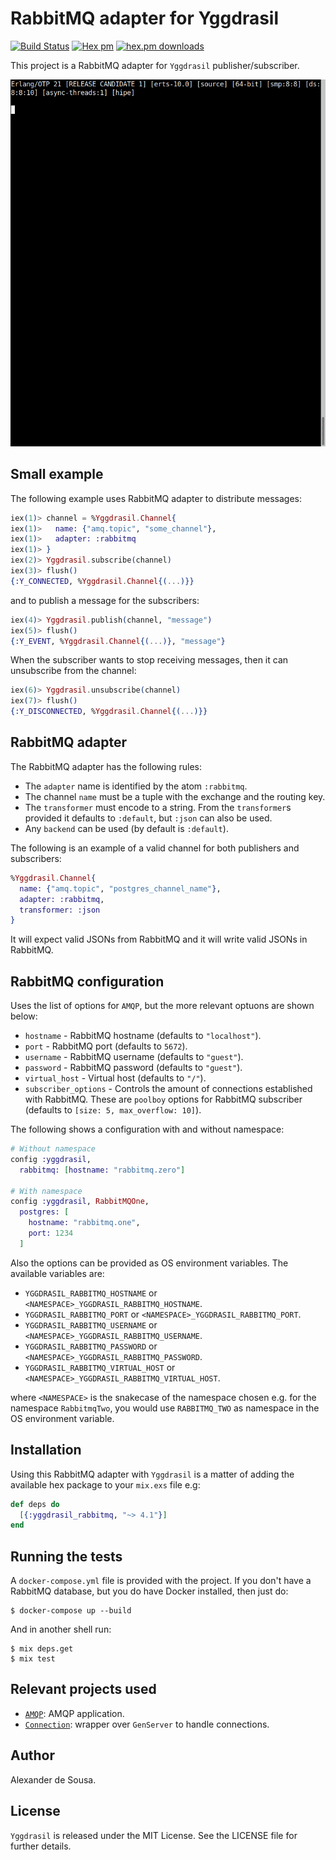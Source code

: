 # RabbitMQ adapter for Yggdrasil

[![Build Status](https://travis-ci.org/gmtprime/yggdrasil_rabbitmq.svg?branch=master)](https://travis-ci.org/gmtprime/yggdrasil_rabbitmq) [![Hex pm](http://img.shields.io/hexpm/v/yggdrasil_rabbitmq.svg?style=flat)](https://hex.pm/packages/yggdrasil_rabbitmq) [![hex.pm downloads](https://img.shields.io/hexpm/dt/yggdrasil_rabbitmq.svg?style=flat)](https://hex.pm/packages/yggdrasil_rabbitmq)

This project is a RabbitMQ adapter for `Yggdrasil` publisher/subscriber.

![demo](https://raw.githubusercontent.com/gmtprime/yggdrasil_rabbitmq/master/images/demo.gif)

## Small example

The following example uses RabbitMQ adapter to distribute messages:

```elixir
iex(1)> channel = %Yggdrasil.Channel{
iex(1)>   name: {"amq.topic", "some_channel"},
iex(1)>   adapter: :rabbitmq
iex(1)> }
iex(2)> Yggdrasil.subscribe(channel)
iex(3)> flush()
{:Y_CONNECTED, %Yggdrasil.Channel{(...)}}
```

and to publish a message for the subscribers:

```elixir
iex(4)> Yggdrasil.publish(channel, "message")
iex(5)> flush()
{:Y_EVENT, %Yggdrasil.Channel{(...)}, "message"}
```

When the subscriber wants to stop receiving messages, then it can unsubscribe
from the channel:

```elixir
iex(6)> Yggdrasil.unsubscribe(channel)
iex(7)> flush()
{:Y_DISCONNECTED, %Yggdrasil.Channel{(...)}}
```

## RabbitMQ adapter

The RabbitMQ adapter has the following rules:
  * The `adapter` name is identified by the atom `:rabbitmq`.
  * The channel `name` must be a tuple with the exchange and the routing key.
  * The `transformer` must encode to a string. From the `transformer`s provided
  it defaults to `:default`, but `:json` can also be used.
  * Any `backend` can be used (by default is `:default`).

The following is an example of a valid channel for both publishers and
subscribers:

```elixir
%Yggdrasil.Channel{
  name: {"amq.topic", "postgres_channel_name"},
  adapter: :rabbitmq,
  transformer: :json
}
```

It will expect valid JSONs from RabbitMQ and it will write valid JSONs in
RabbitMQ.

## RabbitMQ configuration

Uses the list of options for `AMQP`, but the more relevant optuons are
shown below:
  * `hostname` - RabbitMQ hostname (defaults to `"localhost"`).
  * `port` - RabbitMQ port (defaults to `5672`).
  * `username` - RabbitMQ username (defaults to `"guest"`).
  * `password` - RabbitMQ password (defaults to `"guest"`).
  * `virtual_host` - Virtual host (defaults to `"/"`).
  * `subscriber_options` - Controls the amount of connections established with
  RabbitMQ. These are `poolboy` options for RabbitMQ subscriber (defaults to
  `[size: 5, max_overflow: 10]`).

The following shows a configuration with and without namespace:

```elixir
# Without namespace
config :yggdrasil,
  rabbitmq: [hostname: "rabbitmq.zero"]

# With namespace
config :yggdrasil, RabbitMQOne,
  postgres: [
    hostname: "rabbitmq.one",
    port: 1234
  ]
```

Also the options can be provided as OS environment variables. The available
variables are:

  * `YGGDRASIL_RABBITMQ_HOSTNAME` or `<NAMESPACE>_YGGDRASIL_RABBITMQ_HOSTNAME`.
  * `YGGDRASIL_RABBITMQ_PORT` or `<NAMESPACE>_YGGDRASIL_RABBITMQ_PORT`.
  * `YGGDRASIL_RABBITMQ_USERNAME` or `<NAMESPACE>_YGGDRASIL_RABBITMQ_USERNAME`.
  * `YGGDRASIL_RABBITMQ_PASSWORD` or `<NAMESPACE>_YGGDRASIL_RABBITMQ_PASSWORD`.
  * `YGGDRASIL_RABBITMQ_VIRTUAL_HOST` or
  `<NAMESPACE>_YGGDRASIL_RABBITMQ_VIRTUAL_HOST`.

where `<NAMESPACE>` is the snakecase of the namespace chosen e.g. for the
namespace `RabbitmqTwo`, you would use `RABBITMQ_TWO` as namespace in the OS
environment variable.

## Installation

Using this RabbitMQ adapter with `Yggdrasil` is a matter of adding the
available hex package to your `mix.exs` file e.g:

```elixir
def deps do
  [{:yggdrasil_rabbitmq, "~> 4.1"}]
end
```

## Running the tests

A `docker-compose.yml` file is provided with the project. If  you don't have a
RabbitMQ database, but you do have Docker installed, then just do:

```
$ docker-compose up --build
```

And in another shell run:

```
$ mix deps.get
$ mix test
```

## Relevant projects used

  * [`AMQP`](https://github.com/pma/amqp): AMQP application.
  * [`Connection`](https://github.com/fishcakez/connection): wrapper over
  `GenServer` to handle connections.

## Author

Alexander de Sousa.

## License

`Yggdrasil` is released under the MIT License. See the LICENSE file for further
details.

